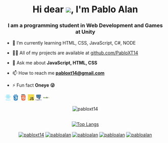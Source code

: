 <h1 align="center">Hi dear <img src="https://raw.githubusercontent.com/kaueMarques/kaueMarques/master/hi.gif" width="30px">, I'm Pablo Alan</h1>
<h3 align="center">I am a programming student in Web Development and Games at Unity</h3>
<!-- <p align="left"> <img src="https://komarev.com/ghpvc/?username=maykbrito" alt="pabloxt14" /> </p> --> <!-- Contador de views no seu profile -->

- 🌱 I’m currently learning HTML, CSS, JavaScript, C#, NODE

- 👨‍💻 All of my projects are available at [github.com/PabloXT14](https://github.com/PabloXT14)

- 💬 Ask me about **JavaScript, HTML, CSS**

- 📫 How to reach me **pabloxt14@gmail.com**

- ⚡ Fun fact **Oneye 😜**

<p align="left">
<img src="https://raw.githubusercontent.com/devicons/devicon/master/icons/react/react-original-wordmark.svg" alt="react" width="20" height="20"/>
<img src="https://raw.githubusercontent.com/devicons/devicon/master/icons/css3/css3-plain-wordmark.svg" alt="css3"  width="20" height="20"/>
<img src="https://raw.githubusercontent.com/devicons/devicon/master/icons/html5/html5-original-wordmark.svg" alt="html5"  width="20" height="20"/>
<img src="https://raw.githubusercontent.com/devicons/devicon/master/icons/javascript/javascript-original.svg" alt="javascript" width="20" height="20"/>
<img src="https://raw.githubusercontent.com/devicons/devicon/master/icons/postgresql/postgresql-original-wordmark.svg" alt="postgresql" width="20" height="20"/>
<img src="https://raw.githubusercontent.com/devicons/devicon/master/icons/nodejs/nodejs-original-wordmark.svg" alt="nodejs" width="20" height="20"/></p><p align="center"> 
</p>


<div align="center" >
<!--   QUADRO DE STATUS DE COMMIT... -->
  
  <img src="https://github-readme-stats.vercel.app/api?username=pabloxt14&show_icons=true" alt="pabloxt14"/>
  <br> 
  <br>
<!--   QUADRO COM PORCENTAGEM DAS LINGUAGENS DE PROGRAMAÇÃO -->
  
  [![Top Langs](https://github-readme-stats.vercel.app/api/top-langs/?username=pabloxt14&layout=compact&theme=radical&bg_color=30,0d0d0d,191919&title_color=fff&text_color=fff&icon_color=79ff97)](https://github.com/anuraghazra/github-readme-stats)
</div>


<p align="center">
<a href="https://codepen.io/PabloXT14" target="blank"><img align="center" src="https://cdn.jsdelivr.net/npm/simple-icons@3.0.1/icons/codepen.svg" alt="pabloxt14" height="20" width="20" /></a>
<a href="https://twitter.com/PabloAl73579607" target="blank"><img align="center" src="https://cdn.jsdelivr.net/npm/simple-icons@3.0.1/icons/twitter.svg" alt="pabloalan" height="20" width="20" /></a>
<a href="https://www.linkedin.com/in/pabloalan/" target="blank"><img align="center" src="https://cdn.jsdelivr.net/npm/simple-icons@3.0.1/icons/linkedin.svg" alt="pabloalan" height="20" width="20" /></a>
<a href="https://fb.com/pablo.alan.336" target="blank"><img align="center" src="https://cdn.jsdelivr.net/npm/simple-icons@3.0.1/icons/facebook.svg" alt="pabloalan" height="20" width="20" /></a>
<a href="https://instagram.com/pabloalan3" target="blank"><img align="center" src="https://cdn.jsdelivr.net/npm/simple-icons@3.0.1/icons/instagram.svg" alt="pabloalan" height="20" width="20" /></a>
</p>

<!--
**maykbrito/maykbrito** is a ✨ _special_ ✨ repository because its `README.md` (this file) appears on your GitHub profile.

Here are some ideas to get you started:

- 🔭 I’m currently working on ...
- 🌱 I’m currently learning ...
- 👯 I’m looking to collaborate on ...
- 🤔 I’m looking for help with ...
- 💬 Ask me about ...
- 📫 How to reach me: ...
- 😄 Pronouns: ...
- ⚡ Fun fact: ...
-->
